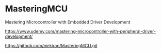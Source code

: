 # MasteringMCU
 Mastering Microcontroller with Embedded Driver Development
 
 https://www.udemy.com/mastering-microcontroller-with-peripheral-driver-development/
 
 https://github.com/niekiran/MasteringMCU.git
